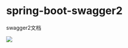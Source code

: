 # spring-boot-swagger2

swagger2文档

[![](https://jitpack.io/v/xiaomabenten/spring-boot-swagger2.svg)](https://jitpack.io/#xiaomabenten/spring-boot-swagger2)